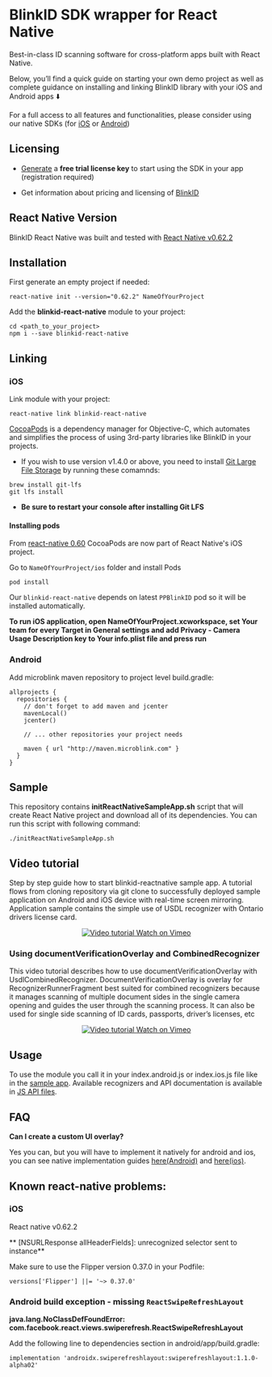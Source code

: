 # BlinkID SDK wrapper for React Native

Best-in-class ID scanning software for cross-platform apps built with React Native.

Below, you’ll find a quick guide on starting your own demo project as well as complete guidance on installing and linking BlinkID library with your iOS and Android apps ⬇️

For a full access to all features and functionalities, please consider using our native SDKs (for [iOS](https://github.com/BlinkID/blinkid-ios) or [Android](https://github.com/BlinkID/blinkid-android))


## Licensing

- [Generate](https://microblink.com/login?url=/customer/generatedemolicence) a **free trial license key** to start using the SDK in your app (registration required)

- Get information about pricing and licensing of [BlinkID](https://microblink.com/blinkid)

## React Native Version

BlinkID React Native was built and tested with [React Native v0.62.2](https://github.com/facebook/react-native/releases/tag/v0.62.2)

## Installation

First generate an empty project if needed:

```shell
react-native init --version="0.62.2" NameOfYourProject
```

Add the **blinkid-react-native** module to your project:

```shell
cd <path_to_your_project>
npm i --save blinkid-react-native
```

## Linking

### iOS

Link module with your project: 

```shell
react-native link blinkid-react-native
```

[CocoaPods](http://cocoapods.org) is a dependency manager for Objective-C, which automates and simplifies the process of using 3rd-party libraries like BlinkID in your projects.

- If you wish to use version v1.4.0 or above, you need to install [Git Large File Storage](https://git-lfs.github.com) by running these comamnds:

```shell
brew install git-lfs
git lfs install
```

- **Be sure to restart your console after installing Git LFS**

#### Installing pods

From [react-native 0.60](https://facebook.github.io/react-native/blog/2019/07/03/version-60#cocoapods-by-default) CocoaPods are now part of React Native's iOS project.

Go to `NameOfYourProject/ios` folder and install Pods

```shell
pod install
```

Our `blinkid-react-native` depends on latest `PPBlinkID` pod so it will be installed automatically.

**To run iOS application, open NameOfYourProject.xcworkspace, set Your team for every Target in General settings and add Privacy - Camera Usage Description key to Your info.plist file and press run**

### Android

Add microblink maven repository to project level build.gradle:

```
allprojects {
  repositories {
    // don't forget to add maven and jcenter
    mavenLocal()
    jcenter()
    
    // ... other repositories your project needs
    
    maven { url "http://maven.microblink.com" }
  }
}
```

## Sample

This repository contains **initReactNativeSampleApp.sh** script that will create React Native project and download all of its dependencies. You can run this script with following command: 
```shell
./initReactNativeSampleApp.sh
```

## Video tutorial

Step by step guide how to start blinkid-reactnative sample app. A tutorial flows from cloning repository via git clone to successfully deployed sample application on Android and iOS device with real-time screen mirroring. Application sample contains the simple use of USDL recognizer with Ontario drivers license card.

<p align="center" >
  <a href="https://vimeo.com/289850200" target="_blank">
    <img src="https://i.vimeocdn.com/video/725592267_1280x720.jpg" alt="Video tutorial" />
  </a>
  <a href="https://vimeo.com/289850200" target="_blank">Watch on Vimeo</a>
</p>

  ### Using documentVerificationOverlay and CombinedRecognizer

This video tutorial describes how to use documentVerificationOverlay with UsdlCombinedRecognizer.
DocumentVerificationOverlay is overlay for RecognizerRunnerFragment best suited for combined recognizers because it manages scanning of multiple document sides in the single camera opening and guides the user through the scanning process. It can also be used for single side scanning of ID cards, passports, driver’s licenses, etc

<p align="center" >
  <a href="https://vimeo.com/293090827" target="_blank">
    <img src="https://i.vimeocdn.com/video/729644410_1280x720.jpg" alt="Video tutorial" />
  </a>
  <a href="https://vimeo.com/293090827" target="_blank">Watch on Vimeo</a>
</p>

## Usage

To use the module you call it in your index.android.js or index.ios.js file like in the [sample app](SampleFiles/index.js). Available recognizers and API documentation is available in [JS API files](BlinkID).

## FAQ

**Can I create a custom UI overlay?**

Yes you can, but you will have to implement it natively for android and ios, you can see native implementation guides [here(Android)](https://github.com/BlinkID/blinkid-android#recognizerRunnerView) and [here(ios)](https://github.com/BlinkID/blinkid-ios#recognizerRunnerViewController).

## Known react-native problems:

### iOS
React native v0.62.2

** [NSURLResponse allHeaderFields]: unrecognized selector sent to instance**

Make sure to use the Flipper version 0.37.0 in your Podfile:

`versions['Flipper'] ||= '~> 0.37.0'` 

### Android build exception - missing `ReactSwipeRefreshLayout`

**java.lang.NoClassDefFoundError: com.facebook.react.views.swiperefresh.ReactSwipeRefreshLayout**

Add the following line to dependencies section in android/app/build.gradle:

`implementation 'androidx.swiperefreshlayout:swiperefreshlayout:1.1.0-alpha02'`

